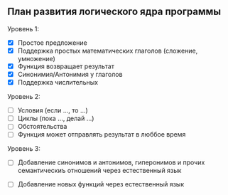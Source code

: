 ## План развития логического ядра программы

Уровень 1:
- [x] Простое предложение
- [x] Поддержка простых математических глаголов (сложение, умножение)
- [x] Функция возвращает результат
- [x] Синонимия/Антонимия у глаголов
- [x] Поддержка числительных

Уровень 2:
- [ ] Условия (если ..., то ...)
- [ ] Циклы (пока ..., делай ...)
- [ ] Обстоятельства
- [ ] Функция может отправлять результат в люббое время

Уровень 3:
- [ ] Добавление синонимов и антонимов, гиперонимов и прочих семантическиъ отношений через естественный язык 
- [ ] Добавление новых функций через естественный язык

